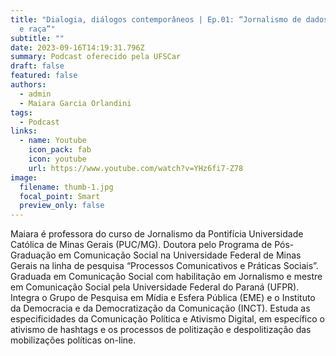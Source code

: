 ```yaml
---
title: "Dialogia, diálogos contemporâneos | Ep.01: “Jornalismo de dados, gênero
  e raça”"
subtitle: ""
date: 2023-09-16T14:19:31.796Z
summary: Podcast oferecido pela UFSCar
draft: false
featured: false
authors:
  - admin
  - Maiara Garcia Orlandini
tags:
  - Podcast
links:
  - name: Youtube
    icon_pack: fab
    icon: youtube
    url: https://www.youtube.com/watch?v=YHz6fi7-Z78
image:
  filename: thumb-1.jpg
  focal_point: Smart
  preview_only: false
---
```

<!--StartFragment-->

Maiara é professora do curso de Jornalismo da Pontifícia Universidade Católica de Minas Gerais (PUC/MG). Doutora pelo Programa de Pós-Graduação em Comunicação Social na Universidade Federal de Minas Gerais na linha de pesquisa “Processos Comunicativos e Práticas Sociais”. Graduada em Comunicação Social com habilitação em Jornalismo e mestre em Comunicação Social pela Universidade Federal do Paraná (UFPR). Integra o Grupo de Pesquisa em Mídia e Esfera Pública (EME) e o Instituto da Democracia e da Democratização da Comunicação (INCT). Estuda as especificidades da Comunicação Política e Ativismo Digital, em específico o ativismo de hashtags e os processos de politização e despolitização das mobilizações políticas on-line.

<!--EndFragment-->